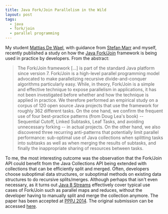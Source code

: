 ```yaml
---
title: Java Fork/Join Parallelism in the Wild
layout: post
tags:
  - java
  - fork/join
  - parallel programming
---
```

My student [Mattias De Wael](http://soft.vub.ac.be/~madewael/), with guidance from [Stefan Marr](http://soft.vub.ac.be/~smarr/) and myself, recently published a study on how the [Java Fork/Join](http://docs.oracle.com/javase/tutorial/essential/concurrency/forkjoin.html) framework is being used in practice by developers. From the abstract:

> The Fork/Join framework [...] is part of the standard Java platform since version 7\. Fork/Join is a high-level parallel programming model advocated to make parallelizing recursive divide-and-conquer algorithms particularly easy. While, in theory, Fork/Join is a simple and effective technique to expose parallelism in applications, it has not been investigated before whether and how the technique is applied in practice. We therefore performed an empirical study on a corpus of 120 open source Java projects that use the framework for roughly 362 different tasks. On the one hand, we confirm the frequent use of four best-practice patterns (from Doug Lea's book) -- Sequential Cutoff, Linked Subtasks, Leaf Tasks, and avoiding unnecessary forking -- in actual projects. On the other hand, we also discovered three recurring anti-patterns that potentially limit parallel performance: sub-optimal use of Java collections when splitting tasks into subtasks as well as when merging the results of subtasks, and finally the inappropriate sharing of resources between tasks.

To me, the most interesting outcome was the observation that the Fork/Join API could benefit from the Java Collections API being extended with collections that can be efficiently split and merged. Often, developers choose suboptimal data structures, or suboptimal methods on existing data structures to do recursive splits/merges. Although perhaps that isn't even necessary, as it turns out [Java 8 Streams](http://docs.oracle.com/javase/8/docs/api/java/util/stream/package-summary.html) effectively cover typical use cases of Fork/Join such as parallel maps and reduces, without the developer having to manually split and merge the collection anymore. The paper has been accepted at [PPPJ 2014](http://www.pppj2014.uck.pk.edu.pl/). The original submission can be accessed [here](http://soft.vub.ac.be/Publications/2014/vub-soft-tr-14-08.pdf).